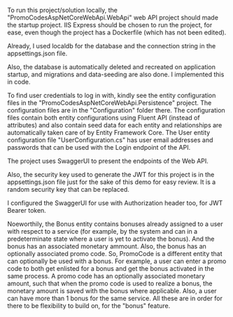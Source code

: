 ﻿To run this project/solution locally, the "PromoCodesAspNetCoreWebApi.WebApi" web API project should made the startup project. IIS Express should be chosen to run the project, for ease, even though the project has a Dockerfile (which has not been edited).

Already, I used localdb for the database and the connection string in the appsettings.json file.

Also, the database is automatically deleted and recreated on application startup, and migrations and data-seeding are also done. I implemented this in code.

To find user credentials to log in with, kindly see the entity configuration files in the "PromoCodesAspNetCoreWebApi.Persistence" project. The configuration files are in the "Configuration" folder there. The configuration files contain both entity configurations using Fluent API (instead of attributes) and also contain seed data for each entity and relationships are automatically taken care of by Entity Framework Core. The User entity configuration file "UserConfiguration.cs" has user email addresses and passwords that can be used with the Login endpoint of the API.

The project uses SwaggerUI to present the endpoints of the Web API.

Also, the security key used to generate the JWT for this project is in the appsettings.json file just for the sake of this demo for easy review. It is a random security key that can be replaced.

I configured the SwaggerUI for use with Authorization header too, for JWT Bearer token.

Noeworthily, the Bonus entity contains bonuses already assigned to a user with respect to a service (for example, by the system and can in a predeterminate state where a user is yet to activate the bonus). And the bonus has an associated monetary ammount. Also, the bonus has an optionally associated promo code. So, PromoCode is a different entity that can optionally be used with a bonus. For example, a user can enter a promo code to both get enlisted for a bonus and get the bonus activated in the same process. A promo code has an optionally associated monetary amount, such that when the promo code is used to realize a bonus, the monetary amount is saved with the bonus where applicable. Also, a user can have more than 1 bonus for the same service. All these are in order for there to be flexibility to build on, for the "bonus" feature.